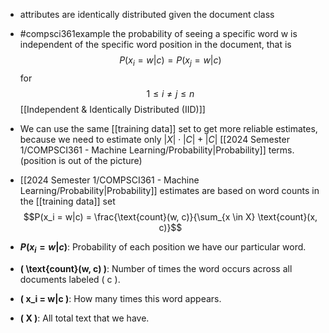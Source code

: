 - attributes are identically distributed given the document class
- #compsci361example the probability of seeing a specific word w is independent of the specific word position in the document, that is$$P(x_i = w|c) = P(x_j = w|c)$$ for $$1 \leq i \neq j \leq n$$ [[Independent & Identically Distributed (IID)]]
- We can use the same [[training data]] set to get more reliable estimates, because we need to estimate only $|X| \cdot |C| +|C|$ [[2024 Semester 1/COMPSCI361 - Machine Learning/Probability|Probability]] terms. (position is out of the picture)
- [[2024 Semester 1/COMPSCI361 - Machine Learning/Probability|Probability]] estimates are based on word counts in the [[training data]] set$$P(x_i = w|c) = \frac{\text{count}(w, c)}{\sum_{x \in X} \text{count}(x, c)}$$

- **$P(x_i = w|c)$**: Probability of each position we have our particular word.
- **\( \text{count}(w, c) \)**: Number of times the word occurs across all documents labeled \( c \).
- **\( x_i = w|c \)**: How many times this word appears.
- **\( X \)**: All total text that we have.
